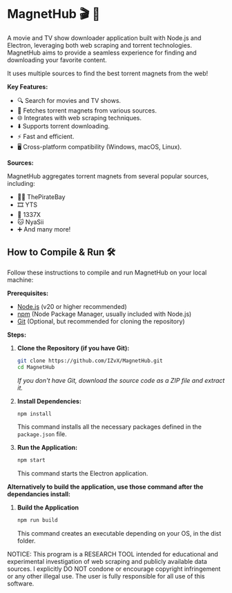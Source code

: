 # MagnetHub 🎬 🍿

A movie and TV show downloader application built with Node.js and Electron, leveraging both web scraping and torrent technologies. MagnetHub aims to provide a seamless experience for finding and downloading your favorite content.

It uses multiple sources to find the best torrent magnets from the web!

**Key Features:**

*   🔍 Search for movies and TV shows.
*   🧲 Fetches torrent magnets from various sources.
*   🌐 Integrates with web scraping techniques.
*   ⬇️ Supports torrent downloading.
*   ⚡️ Fast and efficient.
*   🖥️ Cross-platform compatibility (Windows, macOS, Linux).

**Sources:**

MagnetHub aggregates torrent magnets from several popular sources, including:

*   🏴‍☠️ ThePirateBay
*   🎞️ YTS
*   🔢 1337X
*   🐱 NyaSii
*   ➕ And many more!

## How to Compile & Run 🛠️

Follow these instructions to compile and run MagnetHub on your local machine:

**Prerequisites:**

*   [Node.js](https://nodejs.org/) (v20 or higher recommended)
*   [npm](https://www.npmjs.com/) (Node Package Manager, usually included with Node.js)
*   [Git](https://git-scm.com/) (Optional, but recommended for cloning the repository)

**Steps:**

1.  **Clone the Repository (if you have Git):**

    ```bash
    git clone https://github.com/IZvX/MagnetHub.git
    cd MagnetHub
    ```

    *If you don't have Git, download the source code as a ZIP file and extract it.*

2.  **Install Dependencies:**

    ```bash
    npm install
    ```
    This command installs all the necessary packages defined in the `package.json` file.

3.  **Run the Application:**

    ```bash
    npm start
    ```

    This command starts the Electron application.

**Alternatively to build the application, use those command after the dependancies install:**

1.  **Build the Application**
    ```bash
    npm run build
    ```
    This command creates an executable depending on your OS, in the dist folder.

NOTICE: This program is a RESEARCH TOOL intended for educational and experimental investigation of web scraping and publicly available data sources. I explicitly DO NOT condone or encourage copyright infringement or any other illegal use. The user is fully responsible for all use of this software.
